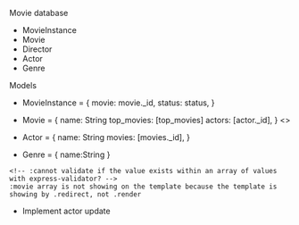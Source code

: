 Movie database
  - MovieInstance
  - Movie
  - Director
  - Actor
  - Genre


Models
  - MovieInstance = {
    movie: movie._id,
    status: status,
  }

  - Movie = {
    name: String
    top_movies: [top_movies]
    actors: [actor._id],
  }
<>
  - Actor = {
    name: String
    movies: [movies._id],
  }

  - Genre = {
    name:String
  }


<!-- - Create index view -->
<!-- - Create view to see all movies(movie_list.pug) -->
<!-- - Create actor details -->
<!-- - Whenever an actor is created, create its movies array based on the movies it appears -->
  <!-- :I need to use id within the array to be able to reference it? -->
  <!-- :find Scçhema.Types.ObjectId in array, I already got how to populate a field that contains an id -->
<!-- - Find all bookinstances, no matter what the book is -->
<!-- - Implement form to create movies -->
<!-- - Implement movie creation -->
  <!-- :movie is not being created? find if code needs to be added -->
    <!-- :cannot validate if the value exists within an array of values with express-validator? -->
    :movie array is not showing on the template because the template is showing by .redirect, not .render

<!-- - Implement movie update -->
<!-- - Implement actor creation -->
- Implement actor update
